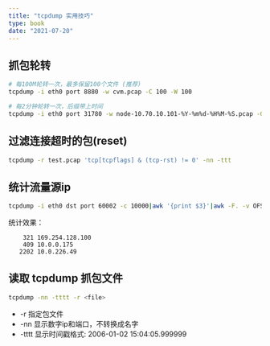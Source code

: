 ```yaml
---
title: "tcpdump 实用技巧"
type: book
date: "2021-07-20"
---
```


## 抓包轮转

``` bash
# 每100M轮转一次，最多保留100个文件 (推荐)
tcpdump -i eth0 port 8880 -w cvm.pcap -C 100 -W 100

# 每2分钟轮转一次，后缀带上时间
tcpdump -i eth0 port 31780 -w node-10.70.10.101-%Y-%m%d-%H%M-%S.pcap -G 120
```

## 过滤连接超时的包(reset)

``` bash
tcpdump -r test.pcap 'tcp[tcpflags] & (tcp-rst) != 0' -nn -ttt
```

## 统计流量源ip

``` bash
tcpdump -i eth0 dst port 60002 -c 10000|awk '{print $3}'|awk -F. -v OFS="." '{print $1,$2,$3,$4}'|sort |uniq -c|sort -k1 -n
```

统计效果：

```
    321 169.254.128.100
    409 10.0.0.175
   2202 10.0.226.49
```

## 读取 tcpdump 抓包文件

``` bash
tcpdump -nn -tttt -r <file>
```

* -r 指定包文件
* -nn 显示数字ip和端口，不转换成名字
* -tttt 显示时间戳格式: 2006-01-02 15:04:05.999999
